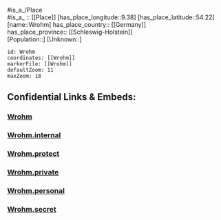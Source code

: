 ﻿---
location: [54.22,9.38] 
mapzoom: [7,12] 
mapmarker: city 
type: City
tags:
- geo/City


SpocWebEntityId: 35712
isDeleted: false
confidential: public

---
#is_a_/Place  
#is_a_ :: [[Place]] 
[has_place_longitude::9.38] 
[has_place_latitude::54.22] 
[name::Wrohm] 
has_place_country:: [[Germany]]  
has_place_province:: [[Schleswig-Holstein]]  
[Population::] 
[Unknown::] 


```leaflet
id: Wrohm
coordinates: [[Wrohm]] 
markerFile: [[Wrohm]] 
defaultZoom: 11 
maxZoom: 18
```


## Confidential Links & Embeds: 

### [Wrohm](/_public/Earth/Continent/Europe/Europe~Central/Germany/Germany~West/Schleswig-Holstein/counties~SH/Dithmarschen/cities~Dithmarschen/Gemeinden-Eider/boroughs~Gemeinden-Eider/Wrohm.md) 

### [Wrohm.internal](/_internal/Earth/Continent/Europe/Europe~Central/Germany/Germany~West/Schleswig-Holstein/counties~SH/Dithmarschen/cities~Dithmarschen/Gemeinden-Eider/boroughs~Gemeinden-Eider/Wrohm.internal.md) 

### [Wrohm.protect](/_protect/Earth/Continent/Europe/Europe~Central/Germany/Germany~West/Schleswig-Holstein/counties~SH/Dithmarschen/cities~Dithmarschen/Gemeinden-Eider/boroughs~Gemeinden-Eider/Wrohm.protect.md) 

### [Wrohm.private](/_private/Earth/Continent/Europe/Europe~Central/Germany/Germany~West/Schleswig-Holstein/counties~SH/Dithmarschen/cities~Dithmarschen/Gemeinden-Eider/boroughs~Gemeinden-Eider/Wrohm.private.md) 

### [Wrohm.personal](/_personal/Earth/Continent/Europe/Europe~Central/Germany/Germany~West/Schleswig-Holstein/counties~SH/Dithmarschen/cities~Dithmarschen/Gemeinden-Eider/boroughs~Gemeinden-Eider/Wrohm.personal.md) 

### [Wrohm.secret](/_secret/Earth/Continent/Europe/Europe~Central/Germany/Germany~West/Schleswig-Holstein/counties~SH/Dithmarschen/cities~Dithmarschen/Gemeinden-Eider/boroughs~Gemeinden-Eider/Wrohm.secret.md) 
